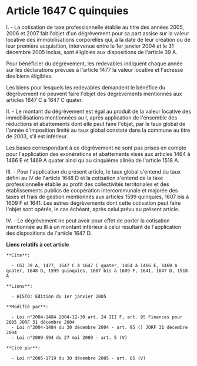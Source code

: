 # Article 1647 C quinquies

I. - La cotisation de taxe professionnelle établie au titre des années 2005, 2006 et 2007 fait l'objet d'un dégrèvement pour
sa part assise sur la valeur locative des immobilisations corporelles qui, à la date de leur création ou de leur première
acquisition, intervenue entre le 1er janvier 2004 et le 31 décembre 2005 inclus, sont éligibles aux dispositions de l'article
39 A.

Pour bénéficier du dégrèvement, les redevables indiquent chaque année sur les déclarations prévues à l'article 1477 la valeur
locative et l'adresse des biens éligibles.

Les biens pour lesquels les redevables demandent le bénéfice du dégrèvement ne peuvent faire l'objet des dégrèvements
mentionnés aux articles 1647 C à 1647 C quater.

II. - Le montant du dégrèvement est égal au produit de la valeur locative des immobilisations mentionnées au I, après
application de l'ensemble des réductions et abattements dont elle peut faire l'objet, par le taux global de l'année
d'imposition limité au taux global constaté dans la commune au titre de 2003, s'il est inférieur.

Les bases correspondant à ce dégrèvement ne sont pas prises en compte pour l'application des exonérations et abattements
visés aux articles 1464 à 1466 E et 1469 A quater ainsi qu'au cinquième alinéa de l'article 1518 A.

III. - Pour l'application du présent article, le taux global s'entend du taux défini au IV de l'article 1648 D et la
cotisation s'entend de la taxe professionnelle établie au profit des collectivités territoriales et des établissements
publics de coopération intercommunale et majorée des taxes et frais de gestion mentionnés aux articles 1599 quinquies, 1607
bis à 1609 F et 1641. Les autres dégrèvements dont cette cotisation peut faire l'objet sont opérés, le cas échéant, après
celui prévu au présent article.

IV. - Le dégrèvement ne peut avoir pour effet de porter la cotisation mentionnée au III à un montant inférieur à celui
résultant de l'application des dispositions de l'article 1647 D.

**Liens relatifs à cet article**

	**Cite**:

	  - CGI 39 A, 1477, 1647 C à 1647 C quater, 1464 à 1466 E, 1469 A quater, 1648 D, 1599 quinquies, 1607 bis à 1609 F, 1641, 1647 D, 1518 A

	**Liens**:

	  - HISTO: Edition du 1er janvier 2005

	**Modifié par**:

	  - Loi n°2004-1484 2004-12-30 art. 24 III F, art. 95 Finances pour 2005 JORF 31 décembre 2004
	  - Loi n°2004-1484 du 30 décembre 2004 - art. 95 () JORF 31 décembre 2004
	  - Loi n°2009-594 du 27 mai 2009 - art. 5 (V)

	**Cité par**:

	  - Loi n°2005-1719 du 30 décembre 2005 - art. 85 (V)
